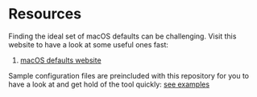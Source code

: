 # Resources

Finding the ideal set of macOS defaults can be challenging. Visit this website to have a look at
some useful ones fast:

1. [macOS defaults website](https://macos-defaults.com/)

Sample configuration files are preincluded with this repository for you to have a look
at and get hold of the tool quickly: [see examples](https://github.com/cutlercli/cutler/tree/main/examples)
